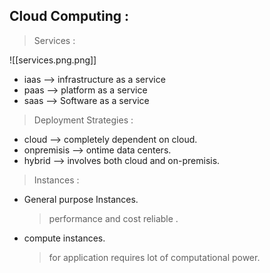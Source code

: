 ## Cloud Computing : 

> Services :

![[services.png.png]]

- iaas --> infrastructure as a service
- paas --> platform as  a service 
- saas --> Software as a service

> Deployment Strategies : 

- cloud --> completely dependent on cloud. 
- onpremisis --> ontime data centers.
- hybrid --> involves both cloud and on-premisis. 

> Instances : 

- General purpose Instances.
	> performance and cost reliable . 
- compute instances.
	> for application requires lot of computational power.


